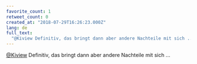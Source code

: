 ```yaml
---
favorite_count: 1
retweet_count: 0
created_at: "2018-07-29T16:26:23.000Z"
lang: de
full_text:
  "@Kiview Definitiv, das bringt dann aber andere Nachteile mit sich ..."
---
```


[@Kiview](https://twitter.com/Kiview) Definitiv, das bringt dann aber andere
Nachteile mit sich ...

